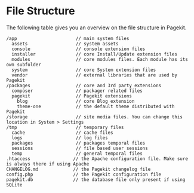 # File Structure

<p class="uk-article-lead">The following table gives you an overview on the file structure in Pagekit.</p>

    /app                      // main system files
      assets                  // system assets
      console                 // console extension files
      installer               // core Install/Update extension files
      modules                 // core modules files. Each module has its own subfolder
      system                  // core System extension files
      vendor                  // external libraries that are used by Pagekit
    /packages                 // core and 3rd party extensions
      composer                // packager related files
      pagekit                 // Pagekit extensions
        blog                  // core Blog extension
        theme-one             // the default theme distributed with Pagekit
    /storage                  // site media files. You can change this location in System > Settings
    /tmp                      // temporary files
      cache                   // cache files
      logs                    // log files
      packages                // packages temporal files
      sessions                // file based user sessions
      temp                    // general temporal files
    .htaccess                // the Apache configuration file. Make sure is always there if using Apache
    CHANGELOG.md             // the Pagekit changelog file
    config.php               // the Pagekit configuration file
    pagekit.db               // the database file only present if using SQLite
